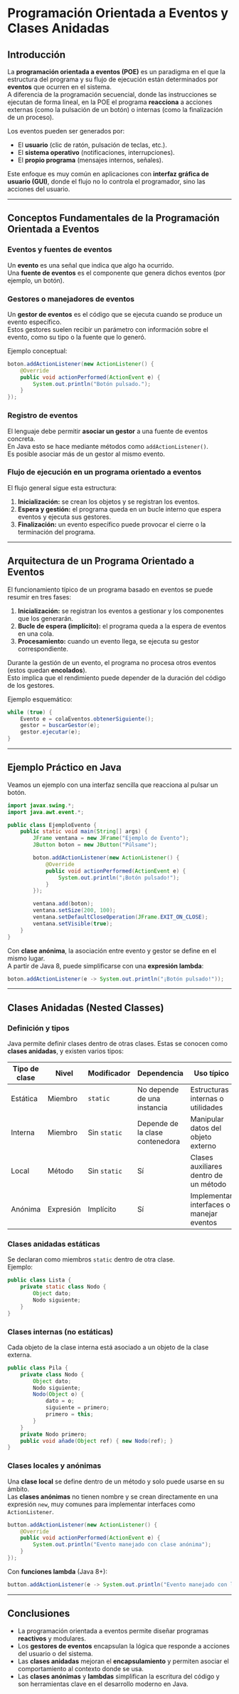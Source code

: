 # Programación Orientada a Eventos y Clases Anidadas

## Introducción

La **programación orientada a eventos (POE)** es un paradigma en el que la estructura del programa y su flujo de ejecución están determinados por **eventos** que ocurren en el sistema.  
A diferencia de la programación secuencial, donde las instrucciones se ejecutan de forma lineal, en la POE el programa **reacciona** a acciones externas (como la pulsación de un botón) o internas (como la finalización de un proceso).

Los eventos pueden ser generados por: 
 
- El **usuario** (clic de ratón, pulsación de teclas, etc.).  
- El **sistema operativo** (notificaciones, interrupciones).  
- El **propio programa** (mensajes internos, señales).  

Este enfoque es muy común en aplicaciones con **interfaz gráfica de usuario (GUI)**, donde el flujo no lo controla el programador, sino las acciones del usuario.

---

## Conceptos Fundamentales de la Programación Orientada a Eventos

### Eventos y fuentes de eventos
Un **evento** es una señal que indica que algo ha ocurrido.  
Una **fuente de eventos** es el componente que genera dichos eventos (por ejemplo, un botón).

### Gestores o manejadores de eventos
Un **gestor de eventos** es el código que se ejecuta cuando se produce un evento específico.  
Estos gestores suelen recibir un parámetro con información sobre el evento, como su tipo o la fuente que lo generó.

Ejemplo conceptual:
```java
boton.addActionListener(new ActionListener() {
    @Override
    public void actionPerformed(ActionEvent e) {
        System.out.println("Botón pulsado.");
    }
});
```

### Registro de eventos
El lenguaje debe permitir **asociar un gestor** a una fuente de eventos concreta.    
En Java esto se hace mediante métodos como `addActionListener()`.    
Es posible asociar más de un gestor al mismo evento.  

### Flujo de ejecución en un programa orientado a eventos
El flujo general sigue esta estructura:

1. **Inicialización:** se crean los objetos y se registran los eventos.    
2. **Espera y gestión:** el programa queda en un bucle interno que espera eventos y ejecuta sus gestores.    
3. **Finalización:** un evento específico puede provocar el cierre o la terminación del programa.  

---

## Arquitectura de un Programa Orientado a Eventos

El funcionamiento típico de un programa basado en eventos se puede resumir en tres fases:

1. **Inicialización:** se registran los eventos a gestionar y los componentes que los generarán.    
2. **Bucle de espera (implícito):** el programa queda a la espera de eventos en una cola.    
3. **Procesamiento:** cuando un evento llega, se ejecuta su gestor correspondiente.    

Durante la gestión de un evento, el programa no procesa otros eventos (estos quedan **encolados**).  
Esto implica que el rendimiento puede depender de la duración del código de los gestores.

Ejemplo esquemático:
```java
while (true) {
    Evento e = colaEventos.obtenerSiguiente();
    gestor = buscarGestor(e);
    gestor.ejecutar(e);
}
```

---

## Ejemplo Práctico en Java

Veamos un ejemplo con una interfaz sencilla que reacciona al pulsar un botón.

```java
import javax.swing.*;
import java.awt.event.*;

public class EjemploEvento {
    public static void main(String[] args) {
        JFrame ventana = new JFrame("Ejemplo de Evento");
        JButton boton = new JButton("Púlsame");

        boton.addActionListener(new ActionListener() {
            @Override
            public void actionPerformed(ActionEvent e) {
                System.out.println("¡Botón pulsado!");
            }
        });

        ventana.add(boton);
        ventana.setSize(200, 100);
        ventana.setDefaultCloseOperation(JFrame.EXIT_ON_CLOSE);
        ventana.setVisible(true);
    }
}
```

Con **clase anónima**, la asociación entre evento y gestor se define en el mismo lugar.  
A partir de Java 8, puede simplificarse con una **expresión lambda**:

```java
boton.addActionListener(e -> System.out.println("¡Botón pulsado!"));
```

---

## Clases Anidadas (Nested Classes)

### Definición y tipos
Java permite definir clases dentro de otras clases. Estas se conocen como **clases anidadas**, y existen varios tipos:

| Tipo de clase | Nivel | Modificador | Dependencia | Uso típico |
|----------------|--------|-------------|--------------|------------|
| Estática | Miembro | `static` | No depende de una instancia | Estructuras internas o utilidades |
| Interna | Miembro | Sin `static` | Depende de la clase contenedora | Manipular datos del objeto externo |
| Local | Método | Sin `static` | Sí | Clases auxiliares dentro de un método |
| Anónima | Expresión | Implícito | Sí | Implementar interfaces o manejar eventos |

### Clases anidadas estáticas
Se declaran como miembros `static` dentro de otra clase.  
Ejemplo:
```java
public class Lista {
    private static class Nodo {
        Object dato;
        Nodo siguiente;
    }
}
```

### Clases internas (no estáticas)
Cada objeto de la clase interna está asociado a un objeto de la clase externa.
```java
public class Pila {
    private class Nodo {
        Object dato;
        Nodo siguiente;
        Nodo(Object o) {
            dato = o;
            siguiente = primero;
            primero = this;
        }
    }
    private Nodo primero;
    public void añade(Object ref) { new Nodo(ref); }
}
```

### Clases locales y anónimas
Una **clase local** se define dentro de un método y solo puede usarse en su ámbito.  
Las **clases anónimas** no tienen nombre y se crean directamente en una expresión `new`, muy comunes para implementar interfaces como `ActionListener`.

```java
button.addActionListener(new ActionListener() {
    @Override
    public void actionPerformed(ActionEvent e) {
        System.out.println("Evento manejado con clase anónima");
    }
});
```

Con **funciones lambda** (Java 8+):
```java
button.addActionListener(e -> System.out.println("Evento manejado con lambda"));
```

---

## Conclusiones

- La programación orientada a eventos permite diseñar programas **reactivos** y modulares.  
- Los **gestores de eventos** encapsulan la lógica que responde a acciones del usuario o del sistema.  
- Las **clases anidadas** mejoran el **encapsulamiento** y permiten asociar el comportamiento al contexto donde se usa.  
- Las **clases anónimas** y **lambdas** simplifican la escritura del código y son herramientas clave en el desarrollo moderno en Java.


